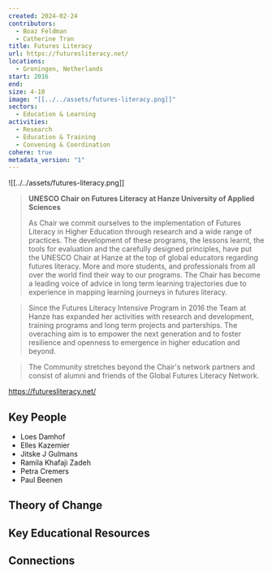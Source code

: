 ```yaml
---
created: 2024-02-24
contributors:
  - Boaz Feldman
  - Catherine Tran
title: Futures Literacy
url: https://futuresliteracy.net/
locations:
  - Groningen, Netherlands
start: 2016
end: 
size: 4-10
image: "[[../../assets/futures-literacy.png]]"
sectors:
  - Education & Learning
activities:
  - Research
  - Education & Training
  - Convening & Coordination
cohere: true
metadata_version: "1"
---
```

![[../../assets/futures-literacy.png]]

>**UNESCO Chair on Futures Literacy at Hanze University of Applied Sciences**
>
>As Chair we commit ourselves to the implementation of Futures Literacy in Higher Education through research and a wide range of practices. The development of these programs, the lessons learnt, the tools for evaluation and the carefully designed principles, have put the UNESCO Chair at Hanze at the top of global educators regarding futures literacy. More and more students, and professionals from all over the world find their way to our programs. The Chair has become a leading voice of advice in long term learning trajectories due to experience in mapping learning journeys in futures literacy.

>Since the Futures Literacy Intensive Program in 2016 the Team at Hanze has expanded her activities with research and development, training programs and long term projects and parterships. The overaching aim is to empower the next generation and to foster resilience and openness to emergence in higher education and beyond.

>The Community stretches beyond the Chair's network partners and consist of alumni and friends of the Global Futures Literacy Network.

https://futuresliteracy.net/

## Key People

- Loes Damhof  
- Elles Kazemier  
- Jitske J Gulmans  
- Ramila Khafaji Zadeh  
- Petra Cremers  
- Paul Beenen

## Theory of Change

## Key Educational Resources

## Connections










